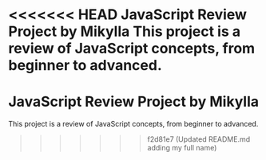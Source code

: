 <<<<<<< HEAD
JavaScript Review Project by Mikylla
This project is a review of JavaScript concepts, from beginner to advanced.
=======
# JavaScript Review Project by Mikylla
This project is a review of JavaScript concepts, from beginner to advanced.
>>>>>>> f2d81e7 (Updated README.md adding my full name)
